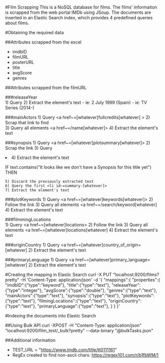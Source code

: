 #Film Scrapping
This is a NoSQL database for films. The films' informaiton is scrapped from the web portal IMDb using JSoup. The documents are inserted in an Elastic Search index, which provides 4 predefined queries about films.

#Obtaining the required data

##Attributes scrapped from the excel

- imdbID 
- filmURL 
- posterURL 
- title 
- avgScore 
- genres 

##Attributes scrapped from the filmURL

###releaseYear 	
	1) Query <a title="See more release dates">
	2) Extract the element's text
	- ie: 2 July 1999 (Spain)
	- ie: TV Series (2014-)
	
###mainActors 
	1) Query <a href~=[whatever]fullcredits[whatever] >
	2) Scrap that link to find <table class="cast_list">	
	3) Query all elements <a href~=/name[whatever]>
	4) Extract the element's text
	
###synopsis 
	1) Query <a href~=[whatever]plotsummary[whatever]>
	2) Scrap the link
	3) Query <li id="synopsis-[whatever]">
	4) Extract the element's text

IF text.contains("It looks like we don't have a Synopsis for this title yet") THEN

	5) Discard the previously extracted text
	6) Query the first <li id~=summary-[whatever]>
	7) Extract the element's text
	
###plotKeywords 
	1) Query <a href~=[whatever]keywords[whatever]>
	2) Follow the link
	3) Query all elements <a href~=/search/keyword[whatever]
	4) Extract the element's text
	
###filmmingLocations 	
	1) Query <a href~=[whatever]locations>
	2) Follow the link
	3) Query all elements <a href~=[whatever]locations[whatever]
	4) Extract the element's text
	
###originCountry
	1) Query <a href~=[whatever]country_of_origin=[whatever]
	2) Extract the element's text
	
###primaryLanguage 
	1) Query <a href~=[whatever]primary_language=[whatever]
	2) Extract the element's text

#Creating the mapping in Elastic Search
	curl -X PUT "localhost:9200/films?pretty" -H 'Content-Type: application/json' -d
	'{
		"mappings":{
			"properties":{
				"imdbID":{"type":"keyword"},
				"title":{"type":"text"},
				"releaseYear":{"type":"integer"},
				"avgScore":{"type":"double"},
				"genres":{"type":"text"},
				"mainActors":{"type":"text"},
				"synopsis":{"type":"text"},
				"plotKeywords":{"type":"text"},
				"filmingLocations":{"type":"text"},
				"originCountry":{"type":"text"},
				"primaryLanguage":{"type":"text"},
			}
		}
	}'

#Indexing the documents into Elastic Search

##Using Bulk API
	curl -XPOST -H "Content-Type: application/json" "localhost:9200/film_test/_bulk?pretty" --data-binary "@bulkTasks.json"

##Additional information
- TEST_URL = "https://www.imdb.com/title/tt0111161"
- RegEx created to find non-ascii chars: https://regex101.com/r/b1fbWM/1
